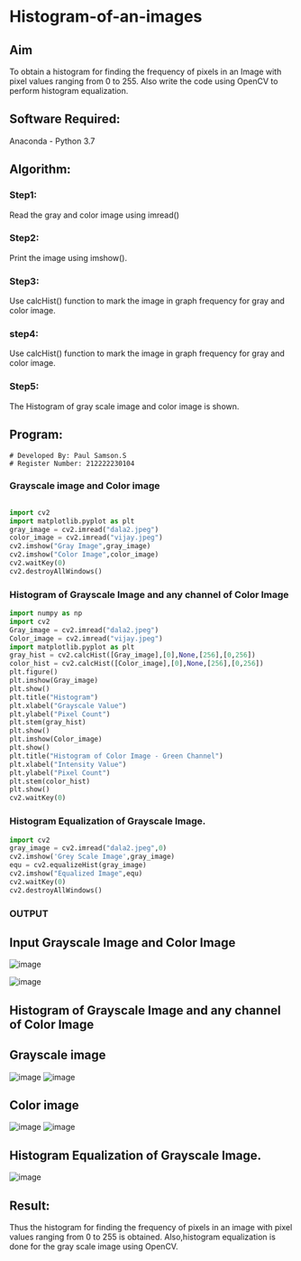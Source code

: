 # Histogram-of-an-images
## Aim
To obtain a histogram for finding the frequency of pixels in an Image with pixel values ranging from 0 to 255. Also write the code using OpenCV to perform histogram equalization.

## Software Required:
Anaconda - Python 3.7

## Algorithm:
### Step1:
Read the gray and color image using imread()

### Step2:
Print the image using imshow().



### Step3:
Use calcHist() function to mark the image in graph frequency for gray and color image.

### step4:
Use calcHist() function to mark the image in graph frequency for gray and color image.

### Step5:
The Histogram of gray scale image and color image is shown.


## Program:
```
# Developed By: Paul Samson.S
# Register Number: 212222230104
```
### Grayscale image and Color image
```python

import cv2
import matplotlib.pyplot as plt
gray_image = cv2.imread("dala2.jpeg")
color_image = cv2.imread("vijay.jpeg")
cv2.imshow("Gray Image",gray_image)
cv2.imshow("Color Image",color_image)
cv2.waitKey(0)
cv2.destroyAllWindows()

```



### Histogram of Grayscale Image and any channel of Color Image
```python
import numpy as np
import cv2
Gray_image = cv2.imread("dala2.jpeg")
Color_image = cv2.imread("vijay.jpeg")
import matplotlib.pyplot as plt
gray_hist = cv2.calcHist([Gray_image],[0],None,[256],[0,256])
color_hist = cv2.calcHist([Color_image],[0],None,[256],[0,256])
plt.figure()
plt.imshow(Gray_image)
plt.show()
plt.title("Histogram")
plt.xlabel("Grayscale Value")
plt.ylabel("Pixel Count")
plt.stem(gray_hist)
plt.show()
plt.imshow(Color_image)
plt.show()
plt.title("Histogram of Color Image - Green Channel")
plt.xlabel("Intensity Value")
plt.ylabel("Pixel Count")
plt.stem(color_hist)
plt.show()
cv2.waitKey(0)
```


### Histogram Equalization of Grayscale Image.
```python
import cv2
gray_image = cv2.imread("dala2.jpeg",0)
cv2.imshow('Grey Scale Image',gray_image)
equ = cv2.equalizeHist(gray_image)
cv2.imshow("Equalized Image",equ)
cv2.waitKey(0)
cv2.destroyAllWindows()

```

### OUTPUT
## Input Grayscale Image and Color Image
![image](https://github.com/Safeeq-Fazil/Histogram-of-an-images/assets/118680361/930fcd41-c0a6-4e1c-905c-4171e2bbba6a)

![image](https://github.com/Safeeq-Fazil/Histogram-of-an-images/assets/118680361/baadd794-bc63-4b93-8324-a6b2ac34e12f)

## Histogram of Grayscale Image and any channel of Color Image
## Grayscale image
![image](https://github.com/Safeeq-Fazil/Histogram-of-an-images/assets/118680361/46e4e477-4434-4399-a9a4-1f89efcf2eee)
![image](https://github.com/Safeeq-Fazil/Histogram-of-an-images/assets/118680361/0b350b47-2996-4d40-84c3-95a21a2a55cd)

## Color image
![image](https://github.com/Safeeq-Fazil/Histogram-of-an-images/assets/118680361/049807fa-4826-4abe-b58b-a3e15ee04c36)
![image](https://github.com/Safeeq-Fazil/Histogram-of-an-images/assets/118680361/0336a2e1-6088-4ffa-904f-04d83e678f01)

## Histogram Equalization of Grayscale Image.
![image](https://github.com/Safeeq-Fazil/Histogram-of-an-images/assets/118680361/a6cf7ea8-1cda-4a28-93eb-de2a0169c383)


## Result: 
Thus the histogram for finding the frequency of pixels in an image with pixel values ranging from 0 to 255 is obtained. Also,histogram equalization is done for the gray scale image using OpenCV.
